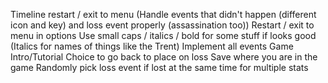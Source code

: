 Timeline restart / exit to menu (Handle events that didn't happen (different icon and key) and loss event properly (assassination too))
Restart / exit to menu in options
Use small caps / italics / bold for some stuff if looks good (Italics for names of things like the Trent)
Implement all events
Game Intro/Tutorial
Choice to go back to place on loss
Save where you are in the game
Randomly pick loss event if lost at the same time for multiple stats